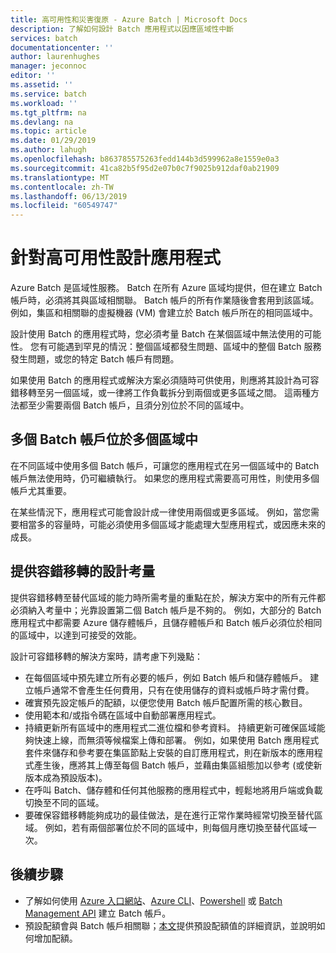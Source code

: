 ```yaml
---
title: 高可用性和災害復原 - Azure Batch | Microsoft Docs
description: 了解如何設計 Batch 應用程式以因應區域性中斷
services: batch
documentationcenter: ''
author: laurenhughes
manager: jeconnoc
editor: ''
ms.assetid: ''
ms.service: batch
ms.workload: ''
ms.tgt_pltfrm: na
ms.devlang: na
ms.topic: article
ms.date: 01/29/2019
ms.author: lahugh
ms.openlocfilehash: b863785575263fedd144b3d599962a8e1559e0a3
ms.sourcegitcommit: 41ca82b5f95d2e07b0c7f9025b912daf0ab21909
ms.translationtype: MT
ms.contentlocale: zh-TW
ms.lasthandoff: 06/13/2019
ms.locfileid: "60549747"
---
```

# <a name="design-your-application-for-high-availability"></a>針對高可用性設計應用程式

Azure Batch 是區域性服務。 Batch 在所有 Azure 區域均提供，但在建立 Batch 帳戶時，必須將其與區域相關聯。 Batch 帳戶的所有作業隨後會套用到該區域。 例如，集區和相關聯的虛擬機器 (VM) 會建立於 Batch 帳戶所在的相同區域中。

設計使用 Batch 的應用程式時，您必須考量 Batch 在某個區域中無法使用的可能性。 您有可能遇到罕見的情況：整個區域都發生問題、區域中的整個 Batch 服務發生問題，或您的特定 Batch 帳戶有問題。

如果使用 Batch 的應用程式或解決方案必須隨時可供使用，則應將其設計為可容錯移轉至另一個區域，或一律將工作負載拆分到兩個或更多區域之間。 這兩種方法都至少需要兩個 Batch 帳戶，且須分別位於不同的區域中。

## <a name="multiple-batch-accounts-in-multiple-regions"></a>多個 Batch 帳戶位於多個區域中

在不同區域中使用多個 Batch 帳戶，可讓您的應用程式在另一個區域中的 Batch 帳戶無法使用時，仍可繼續執行。 如果您的應用程式需要高可用性，則使用多個帳戶尤其重要。

在某些情況下，應用程式可能會設計成一律使用兩個或更多區域。 例如，當您需要相當多的容量時，可能必須使用多個區域才能處理大型應用程式，或因應未來的成長。

## <a name="design-considerations-for-providing-failover"></a>提供容錯移轉的設計考量

提供容錯移轉至替代區域的能力時所需考量的重點在於，解決方案中的所有元件都必須納入考量中；光靠設置第二個 Batch 帳戶是不夠的。 例如，大部分的 Batch 應用程式中都需要 Azure 儲存體帳戶，且儲存體帳戶和 Batch 帳戶必須位於相同的區域中，以達到可接受的效能。

設計可容錯移轉的解決方案時，請考慮下列幾點：

- 在每個區域中預先建立所有必要的帳戶，例如 Batch 帳戶和儲存體帳戶。 建立帳戶通常不會產生任何費用，只有在使用儲存的資料或帳戶時才需付費。
- 確實預先設定帳戶的配額，以便您使用 Batch 帳戶配置所需的核心數目。
- 使用範本和/或指令碼在區域中自動部署應用程式。
- 持續更新所有區域中的應用程式二進位檔和參考資料。 持續更新可確保區域能夠快速上線，而無須等候檔案上傳和部署。 例如，如果使用 Batch 應用程式套件來儲存和參考要在集區節點上安裝的自訂應用程式，則在新版本的應用程式產生後，應將其上傳至每個 Batch 帳戶，並藉由集區組態加以參考 (或使新版本成為預設版本)。
- 在呼叫 Batch、儲存體和任何其他服務的應用程式中，輕鬆地將用戶端或負載切換至不同的區域。
- 要確保容錯移轉能夠成功的最佳做法，是在進行正常作業時經常切換至替代區域。 例如，若有兩個部署位於不同的區域中，則每個月應切換至替代區域一次。

## <a name="next-steps"></a>後續步驟

- 了解如何使用 [Azure 入口網站](batch-account-create-portal.md)、[Azure CLI](cli-samples.md)、[Powershell](batch-powershell-cmdlets-get-started.md) 或 [Batch Management API](batch-management-dotnet.md) 建立 Batch 帳戶。
- 預設配額會與 Batch 帳戶相關聯；[本文](batch-quota-limit.md)提供預設配額值的詳細資訊，並說明如何增加配額。
